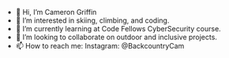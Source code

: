 - 👋 Hi, I’m Cameron Griffin
- 👀 I’m interested in skiing, climbing, and coding.
- 🌱 I’m currently learning at Code Fellows CyberSecurity course.
- 💞️ I’m looking to collaborate on outdoor and inclusive projects.
- 📫 How to reach me: Instagram: @BackcountryCam

<!---
CodrCam/CodrCam is a ✨ special ✨ repository because its `README.md` (this file) appears on your GitHub profile.
You can click the Preview link to take a look at your changes.
--->
